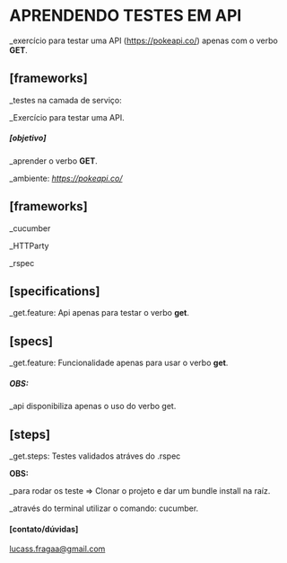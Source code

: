 # APRENDENDO TESTES EM API

_exercício para testar uma API (https://pokeapi.co/) apenas com o verbo **GET**.

## [frameworks]
_testes na camada de serviço:

_Exercício para testar uma API.

##### [objetivo]

_aprender o verbo **GET**.

_ambiente: *https://pokeapi.co/*

## [frameworks]
_cucumber

_HTTParty

_rspec

## [specifications]
_get.feature: Api apenas para testar o verbo **get**.


## [specs]
_get.feature: Funcionalidade apenas para usar o verbo **get**.

##### OBS:

_api disponibiliza apenas o uso do verbo get.

## [steps]
_get.steps: Testes validados atráves do .rspec

**OBS:**

_para rodar os teste => Clonar o projeto e dar um bundle install na raíz.

_através do terminal utilizar o comando: cucumber.

#### [contato/dúvidas]

lucass.fragaa@gmail.com